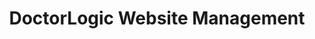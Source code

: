 ---
layout: components
title: DoctorLogic Website Management
description: "Our team manages your digital marketing while you focus on your patients."
meta_image: "/img/meta/website-management.jpg"
gsap: true
custom_js: website-management
page_class: website-management
product: "website management"
permalink: "/products/website-management"
hs_form_id: "75c57a13-9090-4db1-acd0-be51d1a76f7e"
page_sections:
- component: hero-1
  component_css: hero
  class: website-management-hero
  headline: "Modern Website, Modern Approach"
  text: "Our team manages your digital marketing while you focus on your patients."
  btn:
  img: "/img/products/website-management/hero-img.svg"
- component: image-group
  component_css: image-group
  class: website-management__image-group--1
  headline: "Modern Designs for the Modern Practice"
  text: "Our industry expert design team specializes in building stunning custom healthcare websites that fit your brand and looks great on any device. Each beautifully designed medical website is optimized for search performance and converting visitors into patients."
  btn:
  - btn-link: "#"
    btn-label: "Learn More"
  items:
  - class: image-group__image--1
    src: /img/products/website-management/tru-derm.png
    alt-text: "Tru-Derm Med Spa"
  - class: image-group__image--2
    src: /img/products/website-management/vip.png
    alt-text: "VIP Plastic Surgery"
  - class: image-group__image--3
    src: /img/products/website-management/smiles-new-york.png
    alt-text: "Smiles New York"
  - class: image-group__image--4
    src: /img/products/website-management/jamie-schwartz.png
    alt-text: "Jamie Schwartz, MD"
- component: feature-1
  component_css: feature
  headline: "Easily Make Updates in real-time"
  class: website-management__feature--1
  text: "On-Page Editing gives you 100% access to your content and the ability to make real-time edits to your website without any delays. See exactly what those changes would look like before publishing live. Don't have time to make these updates? No worries, our fanatical support team is available to make unlimited site updates on your behalf."
  btn: 
  img: "/img/products/website-management/on-page-edit.png"
  img_alignment: "Left"
- component: callout-headline
  component_css: callout-headline
  class: callout-headline__website-management
  headline: "A stat here about medical websites."
- component: feature-1
  component_css: feature
  headline: "Elevate your brand with unlimited pages"
  class: website-management__feature--2
  text: "How many pages does your website have? Our medical websites are built with an unlimited number of pages that allow you to elevate your brand in local search results. Grow your medical practice as fast as you want!"
  btn:
  - btn-link: "#"
    btn-label: Learn More
  img: "/img/products/website-management/unlimited-pages.png"
  img_alignment: "Left"
- component: feature-1
  component_css: feature
  headline: "Protect your patient information with a HIPAA secure medical website"
  class: website-management__feature--3
  text: "Every aspect of our website marketing platform - where we host your site, how you add content, the forms your patients fill in with personal information - are all 100% HIPAA compliant."
  btn:
  - btn-link: "#"
    btn-label: Learn More
  img: "/img/products/website-management/hipaa-secure.png"
  img_alignment: "Right"
- component: callout
  component_css: callout
  class: callout__websites
  headline: "Is your website HIPAA secure?"
  text: "Find out if your website is at risk of leaking your patients' private health information (PHI)."
  subscription: 
  - hs_form_id: "06f56631-a445-49da-89a7-b852166248b1"
- component: text-component
  component_css: text-component
  headline:
  - headline: "As technology changes, so does your website."
  text: "Our website marketing platform is constantly upgrading to improve overall performance and keep up with how today’s patients shop online in this rapidly changing environment. With unlimited technology upgrades, you never have to worry if your website is up to date."
  btn:
  - btn-link: "#"
    btn-label: "Learn More" 
---